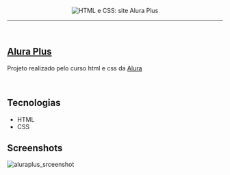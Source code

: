
<p align="center"> <img src="https://user-images.githubusercontent.com/106173624/198147941-ffa52259-d987-41b4-84f6-f03bdbe9cc58.png" alt="HTML e CSS: site Alura Plus"> </p>
<hr>
<br/>

## [Alura Plus](https://nathrds.github.io/site-alura-plus/)

Projeto realizado pelo curso html e css da [Alura](https://www.alura.com.br/)

<br/>

## Tecnologias
* HTML
* CSS

## Screenshots
![aluraplus_srceenshot](https://user-images.githubusercontent.com/106173624/198148782-5be54d29-0de7-4d08-ac8b-ffca23f28dd7.png)
